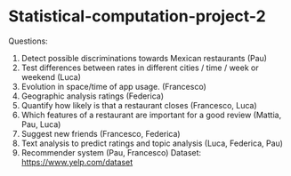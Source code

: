 # Statistical-computation-project-2

Questions:

1. Detect possible discriminations towards Mexican restaurants (Pau)
2. Test differences between rates in different cities / time / week or weekend (Luca)
3. Evolution in space/time of app usage. (Francesco)
4. Geographic analysis ratings (Federica)
5. Quantify how likely is that a restaurant closes (Francesco, Luca)
7. Which features of a restaurant are important for a good review (Mattia, Pau, Luca)
8. Suggest new friends (Francesco, Federica)
9. Text analysis to predict ratings and topic analysis (Luca, Federica, Pau)
10. Recommender system (Pau, Francesco)
Dataset: https://www.yelp.com/dataset
